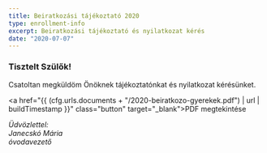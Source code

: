 ```yaml
---
title: Beiratkozási tájékoztató 2020
type: enrollment-info
excerpt: Beiratkozási tájékoztató és nyilatkozat kérés
date: "2020-07-07"
---
```


### Tisztelt Szülők!

Csatoltan megküldöm Önöknek tájékoztatónkat és nyilatkozat kérésünket.

<a href="{{ (cfg.urls.documents + "/2020-beiratkozo-gyerekek.pdf") | url | buildTimestamp }}" class="button" target="_blank">PDF megtekintése</a>

*Üdvözlettel:*<br>
*Janecskó Mária*<br>
*óvodavezető*